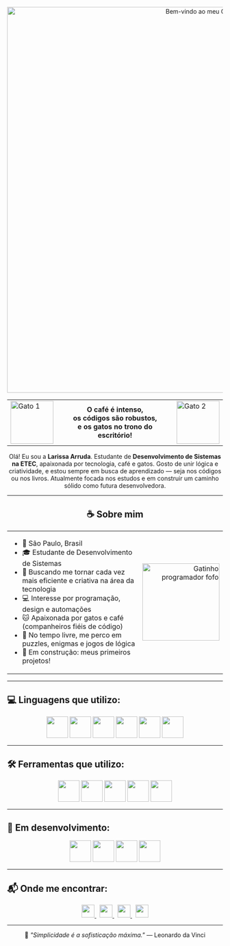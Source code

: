 <p align="center">
  <img src="https://i.imgur.com/EEkOLVx.png" alt="Bem-vindo ao meu GitHub" width="900"/>
</p>

<table align="center">
  <tr>
    <td><img src="https://media.giphy.com/media/mlvseq9yvZhba/giphy.gif" width="100" alt="Gato 1" /></td>
    <td align="center">
      <strong>
        O café é intenso,<br>
        os códigos são robustos,<br>
        e os gatos no trono do escritório!
      </strong>
    </td>
    <td><img src="https://media.giphy.com/media/JIX9t2j0ZTN9S/giphy.gif" width="100" alt="Gato 2" /></td>
  </tr>
</table>

<p align="center">
  Olá! Eu sou a <strong>Larissa Arruda</strong>.  
  Estudante de <strong>Desenvolvimento de Sistemas na ETEC</strong>, apaixonada por tecnologia, café e gatos.  
  Gosto de unir lógica e criatividade, e estou sempre em busca de aprendizado — seja nos códigos ou nos livros.  
  Atualmente focada nos estudos e em construir um caminho sólido como futura desenvolvedora.
</p>

---



<h2 align="center">☕ Sobre mim</h2>
<table align="center" style="vertical-align: middle;">
  <tr>
    <td style="text-align: left;">
      <ul>
        <li>📍 São Paulo, Brasil</li>
        <li>🎓 Estudante de Desenvolvimento de Sistemas</li>
        <li>🎯 Buscando me tornar cada vez mais eficiente e criativa na área da tecnologia</li>
        <li>💻 Interesse por programação, design e automações</li>
        <li>🐱 Apaixonada por gatos e café (companheiros fiéis de código)</li>
        <li>🧠 No tempo livre, me perco em puzzles, enigmas e jogos de lógica</li>
        <li>🚀 Em construção: meus primeiros projetos!</li>
      </ul>
    </td>
    <td style="text-align: right;">
      <img src="https://media.giphy.com/media/3oriO0OEd9QIDdllqo/giphy.gif" width="180" alt="Gatinho programador fofo" />
    </td>
  </tr>
</table>




---

## 💻 Linguagens que utilizo:
<p align="center">
  <img src="https://cdn.jsdelivr.net/gh/devicons/devicon/icons/python/python-original.svg" width="50" />
  <img src="https://cdn.jsdelivr.net/gh/devicons/devicon/icons/java/java-original.svg" width="50" />
  <img src="https://cdn.jsdelivr.net/gh/devicons/devicon/icons/mysql/mysql-original.svg" width="50" />
  <img src="https://cdn.jsdelivr.net/gh/devicons/devicon/icons/sqlite/sqlite-original.svg" width="50" />
  <img src="https://cdn.jsdelivr.net/gh/devicons/devicon/icons/html5/html5-original.svg" width="50" />
  <img src="https://cdn.jsdelivr.net/gh/devicons/devicon/icons/css3/css3-original.svg" width="50" />
</p>

---

## 🛠️ Ferramentas que utilizo:
<p align="center">
  <img src="https://cdn.jsdelivr.net/gh/devicons/devicon/icons/nodejs/nodejs-original.svg" width="50" />
  <img src="https://cdn.jsdelivr.net/gh/devicons/devicon/icons/visualstudio/visualstudio-plain.svg" width="50" />
  <img src="https://cdn.jsdelivr.net/gh/devicons/devicon/icons/github/github-original.svg" width="50" />
  <img src="https://cdn.jsdelivr.net/gh/devicons/devicon/icons/canva/canva-original.svg" width="50" />
  <img src="https://cdn.jsdelivr.net/gh/devicons/devicon/icons/figma/figma-original.svg" width="50" />
</p>

---

## 🚧 Em desenvolvimento:
<p align="center">
  <img src="https://cdn.jsdelivr.net/gh/devicons/devicon/icons/csharp/csharp-original.svg" width="50" />
  <img src="https://cdn.jsdelivr.net/gh/devicons/devicon/icons/php/php-original.svg" width="50" />
  <img src="https://cdn.jsdelivr.net/gh/devicons/devicon/icons/r/r-original.svg" width="50" />
  <img src="https://cdn.jsdelivr.net/gh/devicons/devicon/icons/react/react-original.svg" width="50" />
</p>

---

## 📬 Onde me encontrar:

<p align="center">
  <a href="https://www.linkedin.com/in/larissa-correia-arruda-08027626a" target="_blank" rel="noopener noreferrer">
    <img src="https://cdn.jsdelivr.net/gh/devicons/devicon/icons/linkedin/linkedin-original.svg" width="30" />
  </a>
  &nbsp;
  <a href="mailto:larissacorreia3.lca@gmail.com">
    <img src="https://upload.wikimedia.org/wikipedia/commons/4/4e/Gmail_Icon.png" width="30" />
  </a>
  &nbsp;
  <a href="https://wa.me/5511975581094" target="_blank" rel="noopener noreferrer">
    <img src="https://cdn-icons-png.flaticon.com/512/733/733585.png" width="30" />
  </a>
  &nbsp;
  <a href="https://www.instagram.com/seu_usuario_aqui" target="_blank" rel="noopener noreferrer">
    <img src="https://cdn-icons-png.flaticon.com/512/174/174855.png" width="30" />
  </a>
</p>

---

<p align="center">
  💬 <em>"Simplicidade é a sofisticação máxima."</em> — Leonardo da Vinci
</p>
